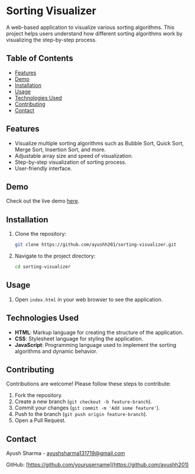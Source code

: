 # Sorting Visualizer

A web-based application to visualize various sorting algorithms. This project helps users understand how different sorting algorithms work by visualizing the step-by-step process.

## Table of Contents

- [Features](#features)
- [Demo](#demo)
- [Installation](#installation)
- [Usage](#usage)
- [Technologies Used](#technologies-used)
- [Contributing](#contributing)
- [Contact](#contact)

## Features

- Visualize multiple sorting algorithms such as Bubble Sort, Quick Sort, Merge Sort, Insertion Sort, and more.
- Adjustable array size and speed of visualization.
- Step-by-step visualization of sorting process.
- User-friendly interface.

## Demo

Check out the live demo [here]().

## Installation

1. Clone the repository:
   ```sh
   git clone https://github.com/ayushh201/sorting-visualizer.git
   ```
2. Navigate to the project directory:
   ```sh
   cd sorting-visualizer
   ```

## Usage

1. Open `index.html` in your web browser to see the application.

## Technologies Used

- **HTML**: Markup language for creating the structure of the application.
- **CSS**: Stylesheet language for styling the application.
- **JavaScript**: Programming language used to implement the sorting algorithms and dynamic behavior.

## Contributing

Contributions are welcome! Please follow these steps to contribute:

1. Fork the repository.
2. Create a new branch (`git checkout -b feature-branch`).
3. Commit your changes (`git commit -m 'Add some feature'`).
4. Push to the branch (`git push origin feature-branch`).
5. Open a Pull Request.

## Contact

Ayush Sharma - [ayushsharma131719@gmail.com](mailto:ayushsharma131719@gmail.com)

GitHub: [https://github.com/yourusername](https://github.com/ayushh201)
